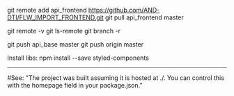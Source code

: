 git remote add api_frontend https://github.com/AND-DTI/FLW_IMPORT_FRONTEND.git
git pull api_frontend master



git remote -v
git ls-remote
git branch -r 


git push api_base master
git push origin master



Install libs:
npm install --save styled-components



-----------------------------
#See:
"The project was built assuming it is hosted at ./.
You can control this with the homepage field in your package.json."

